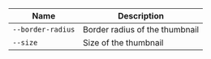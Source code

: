 
| Name | Description |
| --- | --- |
| `--border-radius` | Border radius of the thumbnail |
| `--size` | Size of the thumbnail |

